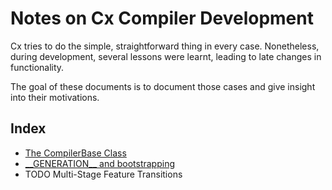 # Notes on Cx Compiler Development

Cx tries to do the simple, straightforward thing in every case.
Nonetheless, during development, several lessons were learnt,
leading to late changes in functionality.

The goal of these documents is to document those cases
and give insight into their motivations.

## Index

- [The CompilerBase Class](./compilerbase.md)
- [\_\_GENERATION\_\_ and bootstrapping](./generations.md)
- TODO Multi-Stage Feature Transitions
